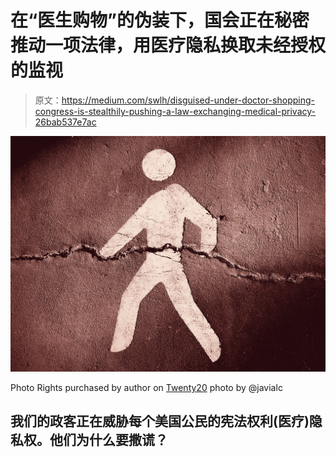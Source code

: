 # 在“医生购物”的伪装下，国会正在秘密推动一项法律，用医疗隐私换取未经授权的监视

> 原文：<https://medium.com/swlh/disguised-under-doctor-shopping-congress-is-stealthily-pushing-a-law-exchanging-medical-privacy-26bab537e7ac>

![](img/78afd1aaf8e7b043db5b333b23ef1b7f.png)

Photo Rights purchased by author on [Twenty20](https://medium.com/u/4a32e3a35492?source=post_page-----26bab537e7ac--------------------------------) photo by @javialc

## 我们的政客正在威胁每个美国公民的宪法权利(医疗)隐私权。他们为什么要撒谎？